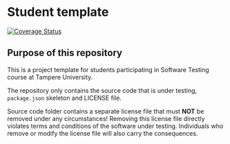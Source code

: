 # Student template

[![Coverage Status](https://coveralls.io/repos/github/KN5T/COMP.SE.200-2024-2025-1/badge.svg)](https://coveralls.io/github/KN5T/COMP.SE.200-2024-2025-1)

## Purpose of this repository

This is a project template for students participating in Software Testing course
at Tampere University.

The repository only contains the source code that is under testing, `package.json` skeleton
and LICENSE file.

Source code folder contains a separate license file that must **NOT** be removed under any circumstances!
Removing this license file directly violates terms and conditions of the software under testing.
Individuals who remove or modify the license file will also carry the consequences.